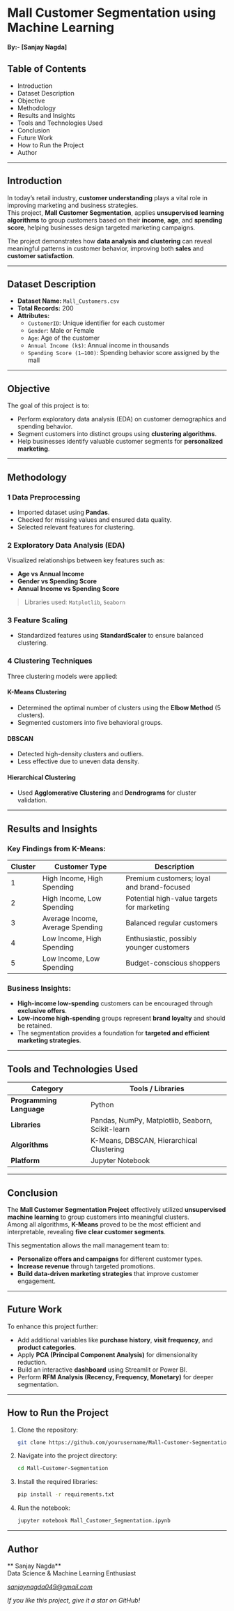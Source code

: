#  Mall Customer Segmentation using Machine Learning
**By:- [Sanjay Nagda]**  

##  Table of Contents
- Introduction
- Dataset Description
- Objective 
- Methodology 
- Results and Insights 
- Tools and Technologies Used 
- Conclusion 
- Future Work 
- How to Run the Project 
- Author 

---

##  Introduction

In today’s retail industry, **customer understanding** plays a vital role in improving marketing and business strategies.  
This project, **Mall Customer Segmentation**, applies **unsupervised learning algorithms** to group customers based on their **income**, **age**, and **spending score**, helping businesses design targeted marketing campaigns.

The project demonstrates how **data analysis and clustering** can reveal meaningful patterns in customer behavior, improving both **sales** and **customer satisfaction**.

---

##  Dataset Description

- **Dataset Name:** `Mall_Customers.csv`  
- **Total Records:** 200  
- **Attributes:**
  - `CustomerID`: Unique identifier for each customer  
  - `Gender`: Male or Female  
  - `Age`: Age of the customer  
  - `Annual Income (k$)`: Annual income in thousands  
  - `Spending Score (1–100)`: Spending behavior score assigned by the mall  

---

##  Objective

The goal of this project is to:
- Perform exploratory data analysis (EDA) on customer demographics and spending behavior.  
- Segment customers into distinct groups using **clustering algorithms**.  
- Help businesses identify valuable customer segments for **personalized marketing**.

---

## Methodology

### 1️ Data Preprocessing
- Imported dataset using **Pandas**.  
- Checked for missing values and ensured data quality.  
- Selected relevant features for clustering.  

### 2️ Exploratory Data Analysis (EDA)
Visualized relationships between key features such as:
- **Age vs Annual Income**
- **Gender vs Spending Score**
- **Annual Income vs Spending Score**

> Libraries used: `Matplotlib`, `Seaborn`

### 3️ Feature Scaling
- Standardized features using **StandardScaler** to ensure balanced clustering.

### 4️ Clustering Techniques
Three clustering models were applied:

####  K-Means Clustering
- Determined the optimal number of clusters using the **Elbow Method** (5 clusters).  
- Segmented customers into five behavioral groups.

####  DBSCAN
- Detected high-density clusters and outliers.  
- Less effective due to uneven data density.

####  Hierarchical Clustering
- Used **Agglomerative Clustering** and **Dendrograms** for cluster validation.  

---
##  Results and Insights

###  Key Findings from K-Means:
| **Cluster** | **Customer Type** | **Description** |
|--------------|-------------------|------------------|
| 1 | High Income, High Spending | Premium customers; loyal and brand-focused |
| 2 | High Income, Low Spending | Potential high-value targets for marketing |
| 3 | Average Income, Average Spending | Balanced regular customers |
| 4 | Low Income, High Spending | Enthusiastic, possibly younger customers |
| 5 | Low Income, Low Spending | Budget-conscious shoppers |

###  Business Insights:
- **High-income low-spending** customers can be encouraged through **exclusive offers**.  
- **Low-income high-spending** groups represent **brand loyalty** and should be retained.  
- The segmentation provides a foundation for **targeted and efficient marketing strategies**.

---

## Tools and Technologies Used

| Category | Tools / Libraries |
|-----------|------------------|
| **Programming Language** | Python |
| **Libraries** | Pandas, NumPy, Matplotlib, Seaborn, Scikit-learn |
| **Algorithms** | K-Means, DBSCAN, Hierarchical Clustering |
| **Platform** | Jupyter Notebook |

---

##  Conclusion

The **Mall Customer Segmentation Project** effectively utilized **unsupervised machine learning** to group customers into meaningful clusters.  
Among all algorithms, **K-Means** proved to be the most efficient and interpretable, revealing **five clear customer segments**.

This segmentation allows the mall management team to:
- **Personalize offers and campaigns** for different customer types.  
- **Increase revenue** through targeted promotions.  
- **Build data-driven marketing strategies** that improve customer engagement.

---

##  Future Work

To enhance this project further:
- Add additional variables like **purchase history**, **visit frequency**, and **product categories**.  
- Apply **PCA (Principal Component Analysis)** for dimensionality reduction.  
- Build an interactive **dashboard** using Streamlit or Power BI.  
- Perform **RFM Analysis (Recency, Frequency, Monetary)** for deeper segmentation.

---

##  How to Run the Project

1. Clone the repository:
   ```bash
   git clone https://github.com/yourusername/Mall-Customer-Segmentation.git
   ```
2. Navigate into the project directory:
   ```bash
   cd Mall-Customer-Segmentation
   ```
3. Install the required libraries:
   ```bash
   pip install -r requirements.txt
   ```
4. Run the notebook:
   ```bash
   jupyter notebook Mall_Customer_Segmentation.ipynb
   ```

---

##  Author

** Sanjay Nagda**  
Data Science & Machine Learning Enthusiast  

 *sanjaynagda049@gmail.com*  
   
*If you like this project, give it a star on GitHub!*  
